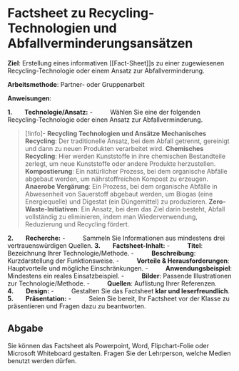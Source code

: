 # Factsheet zu Recycling-Technologien und Abfallverminderungsansätzen

**Ziel**: Erstellung eines informativen [[Fact-Sheet]]s zu einer zugewiesenen Recycling-Technologie oder einem Ansatz zur Abfallverminderung.

**Arbeitsmethode**: Partner- oder Gruppenarbeit

**Anweisungen**:

**1.**       **Technologie/Ansatz:**
-          Wählen Sie eine der folgenden Recycling-Technologie oder einen Ansatz zur Abfallverminderung.

>[!info]- **Recycling Technologien und Ansätze**
**Mechanisches Recycling**: Der traditionelle Ansatz, bei dem Abfall getrennt, gereinigt und dann zu neuen Produkten verarbeitet wird.
**Chemisches Recycling**: Hier werden Kunststoffe in ihre chemischen Bestandteile zerlegt, um neue Kunststoffe oder andere Produkte herzustellen.
**Kompostierung**: Ein natürlicher Prozess, bei dem organische Abfälle abgebaut werden, um nährstoffreichen Kompost zu erzeugen.
**Anaerobe Vergärung**: Ein Prozess, bei dem organische Abfälle in Abwesenheit von Sauerstoff abgebaut werden, um Biogas (eine Energiequelle) und Digestat (ein Düngemittel) zu produzieren.
**Zero-Waste-Initiativen**: Ein Ansatz, bei dem das Ziel darin besteht, Abfall vollständig zu eliminieren, indem man Wiederverwendung, Reduzierung und Recycling fördert.

**2.**       **Recherche:**
-          Sammeln Sie Informationen aus mindestens drei vertrauenswürdigen Quellen.
**3.**       **Factsheet-Inhalt:**
-          **Titel**: Bezeichnung Ihrer Technologie/Methode.
-          **Beschreibung**: Kurzdarstellung der Funktionsweise.
-          **Vorteile & Herausforderungen**: Hauptvorteile und mögliche Einschränkungen.
-          **Anwendungsbeispiel**: Mindestens ein reales Einsatzbeispiel.
-          **Bilder**: Passende Illustrationen zur Technologie/Methode.
-          **Quellen**: Auflistung Ihrer Referenzen.
**4.**       **Design:**
-          Gestalten Sie das Factsheet **klar und leserfreundlich**.
**5.**       **Präsentation:**
-          Seien Sie bereit, Ihr Factsheet vor der Klasse zu präsentieren und Fragen dazu zu beantworten.

## Abgabe
Sie können das Factsheet als Powerpoint, Word, Flipchart-Folie oder Microsoft Whiteboard gestalten. Fragen Sie der Lehrperson, welche Medien benutzt werden dürfen.
